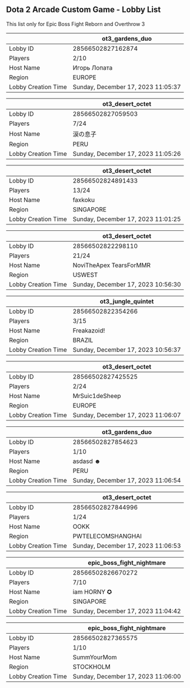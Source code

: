 ## Dota 2 Arcade Custom Game - Lobby List

This list only for Epic Boss Fight Reborn and Overthrow 3

|  | ot3_gardens_duo |
| ------ | ------ |
| Lobby ID | 28566502827162874 |
| Players | 2/10 |
| Host Name | Игорь Лопата |
| Region | EUROPE |
| Lobby Creation Time | Sunday, December 17, 2023 11:05:37 |


|  | ot3_desert_octet |
| ------ | ------ |
| Lobby ID | 28566502827059503 |
| Players | 7/24 |
| Host Name | 涙の息子 |
| Region | PERU |
| Lobby Creation Time | Sunday, December 17, 2023 11:05:26 |


|  | ot3_desert_octet |
| ------ | ------ |
| Lobby ID | 28566502824891433 |
| Players | 13/24 |
| Host Name | faxkoku |
| Region | SINGAPORE |
| Lobby Creation Time | Sunday, December 17, 2023 11:01:25 |


|  | ot3_desert_octet |
| ------ | ------ |
| Lobby ID | 28566502822298110 |
| Players | 21/24 |
| Host Name | NoviTheApex TearsForMMR |
| Region | USWEST |
| Lobby Creation Time | Sunday, December 17, 2023 10:56:30 |


|  | ot3_jungle_quintet |
| ------ | ------ |
| Lobby ID | 28566502822354266 |
| Players | 3/15 |
| Host Name | Freakazoid! |
| Region | BRAZIL |
| Lobby Creation Time | Sunday, December 17, 2023 10:56:37 |


|  | ot3_desert_octet |
| ------ | ------ |
| Lobby ID | 28566502827425525 |
| Players | 2/24 |
| Host Name | MrSuic1deSheep |
| Region | EUROPE |
| Lobby Creation Time | Sunday, December 17, 2023 11:06:07 |


|  | ot3_gardens_duo |
| ------ | ------ |
| Lobby ID | 28566502827854623 |
| Players | 1/10 |
| Host Name | asdasd ☻ |
| Region | PERU |
| Lobby Creation Time | Sunday, December 17, 2023 11:06:54 |


|  | ot3_desert_octet |
| ------ | ------ |
| Lobby ID | 28566502827844996 |
| Players | 1/24 |
| Host Name | OOKK |
| Region | PWTELECOMSHANGHAI |
| Lobby Creation Time | Sunday, December 17, 2023 11:06:53 |


|  | epic_boss_fight_nightmare |
| ------ | ------ |
| Lobby ID | 28566502826670272 |
| Players | 7/10 |
| Host Name | iam HORNY ✪ |
| Region | SINGAPORE |
| Lobby Creation Time | Sunday, December 17, 2023 11:04:42 |


|  | epic_boss_fight_nightmare |
| ------ | ------ |
| Lobby ID | 28566502827365575 |
| Players | 1/10 |
| Host Name | SummYourMom |
| Region | STOCKHOLM |
| Lobby Creation Time | Sunday, December 17, 2023 11:06:00 |


